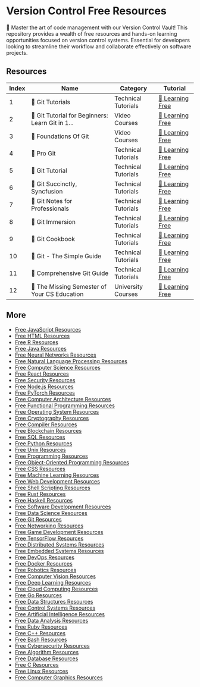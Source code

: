 # Version Control Free Resources

🔄 Master the art of code management with our Version Control Vault! This repository provides a wealth of free resources and hands-on learning opportunities focused on version control systems. Essential for developers looking to streamline their workflow and collaborate effectively on software projects.

## Resources

|   Index | Name                                            | Category            | Tutorial                                                                                     |
|---------|-------------------------------------------------|---------------------|----------------------------------------------------------------------------------------------|
|       1 | 📖 Git Tutorials                                 | Technical Tutorials | [🔗 Learning Free](https://getvm.io/tutorials/git-tutorials)                                  |
|       2 | 📖 Git Tutorial for Beginners: Learn Git in 1... | Video Courses       | [🔗 Learning Free](https://getvm.io/tutorials/git-tutorial-for-beginners-learn-git-in-1-hour) |
|       3 | 📖 Foundations Of Git                            | Video Courses       | [🔗 Learning Free](https://getvm.io/tutorials/foundations-of-git-certification-course)        |
|       4 | 📖 Pro Git                                       | Technical Tutorials | [🔗 Learning Free](https://getvm.io/tutorials/pro-git)                                        |
|       5 | 📖 Git Tutorial                                  | Technical Tutorials | [🔗 Learning Free](https://getvm.io/tutorials/git-tutorial)                                   |
|       6 | 📖 Git Succinctly, Syncfusion                    | Technical Tutorials | [🔗 Learning Free](https://getvm.io/tutorials/git-succinctly-syncfusion)                      |
|       7 | 📖 Git Notes for Professionals                   | Technical Tutorials | [🔗 Learning Free](https://getvm.io/tutorials/git-notes-for-professionals)                    |
|       8 | 📖 Git Immersion                                 | Technical Tutorials | [🔗 Learning Free](https://getvm.io/tutorials/git-immersion)                                  |
|       9 | 📖 Git Cookbook                                  | Technical Tutorials | [🔗 Learning Free](https://getvm.io/tutorials/git-cookbook)                                   |
|      10 | 📖 Git - The Simple Guide                        | Technical Tutorials | [🔗 Learning Free](https://getvm.io/tutorials/git-the-simple-guide)                           |
|      11 | 📖 Comprehensive Git Guide                       | Technical Tutorials | [🔗 Learning Free](https://getvm.io/tutorials/get-git)                                        |
|      12 | 📖 The Missing Semester of Your CS Education     | University Courses  | [🔗 Learning Free](https://getvm.io/tutorials/the-missing-semester-of-your-cs-education)      |

## More

- [Free JavaScript Resources](https://github.com/getvmio/free-javascript-resources)
- [Free HTML Resources](https://github.com/getvmio/free-html-resources)
- [Free R Resources](https://github.com/getvmio/free-r-resources)
- [Free Java Resources](https://github.com/getvmio/free-java-resources)
- [Free Neural Networks Resources](https://github.com/getvmio/free-neural-networks-resources)
- [Free Natural Language Processing Resources](https://github.com/getvmio/free-natural-language-processing-resources)
- [Free Computer Science Resources](https://github.com/getvmio/free-computer-science-resources)
- [Free React Resources](https://github.com/getvmio/free-react-resources)
- [Free Security Resources](https://github.com/getvmio/free-security-resources)
- [Free Node.js Resources](https://github.com/getvmio/free-node-js-resources)
- [Free PyTorch Resources](https://github.com/getvmio/free-pytorch-resources)
- [Free Computer Architecture Resources](https://github.com/getvmio/free-computer-architecture-resources)
- [Free Functional Programming Resources](https://github.com/getvmio/free-functional-programming-resources)
- [Free Operating System Resources](https://github.com/getvmio/free-operating-system-resources)
- [Free Cryptography Resources](https://github.com/getvmio/free-cryptography-resources)
- [Free Compiler Resources](https://github.com/getvmio/free-compiler-resources)
- [Free Blockchain Resources](https://github.com/getvmio/free-blockchain-resources)
- [Free SQL Resources](https://github.com/getvmio/free-sql-resources)
- [Free Python Resources](https://github.com/getvmio/free-python-resources)
- [Free Unix Resources](https://github.com/getvmio/free-unix-resources)
- [Free Programming Resources](https://github.com/getvmio/free-programming-resources)
- [Free Object-Oriented Programming Resources](https://github.com/getvmio/free-object-oriented-programming-resources)
- [Free CSS Resources](https://github.com/getvmio/free-css-resources)
- [Free Machine Learning Resources](https://github.com/getvmio/free-machine-learning-resources)
- [Free Web Development Resources](https://github.com/getvmio/free-web-development-resources)
- [Free Shell Scripting Resources](https://github.com/getvmio/free-shell-scripting-resources)
- [Free Rust Resources](https://github.com/getvmio/free-rust-resources)
- [Free Haskell Resources](https://github.com/getvmio/free-haskell-resources)
- [Free Software Development Resources](https://github.com/getvmio/free-software-development-resources)
- [Free Data Science Resources](https://github.com/getvmio/free-data-science-resources)
- [Free Git Resources](https://github.com/getvmio/free-git-resources)
- [Free Networking Resources](https://github.com/getvmio/free-networking-resources)
- [Free Game Development Resources](https://github.com/getvmio/free-game-development-resources)
- [Free TensorFlow Resources](https://github.com/getvmio/free-tensorflow-resources)
- [Free Distributed Systems Resources](https://github.com/getvmio/free-distributed-systems-resources)
- [Free Embedded Systems Resources](https://github.com/getvmio/free-embedded-systems-resources)
- [Free DevOps Resources](https://github.com/getvmio/free-devops-resources)
- [Free Docker Resources](https://github.com/getvmio/free-docker-resources)
- [Free Robotics Resources](https://github.com/getvmio/free-robotics-resources)
- [Free Computer Vision Resources](https://github.com/getvmio/free-computer-vision-resources)
- [Free Deep Learning Resources](https://github.com/getvmio/free-deep-learning-resources)
- [Free Cloud Computing Resources](https://github.com/getvmio/free-cloud-computing-resources)
- [Free Go Resources](https://github.com/getvmio/free-go-resources)
- [Free Data Structures Resources](https://github.com/getvmio/free-data-structures-resources)
- [Free Control Systems Resources](https://github.com/getvmio/free-control-systems-resources)
- [Free Artificial Intelligence Resources](https://github.com/getvmio/free-artificial-intelligence-resources)
- [Free Data Analysis Resources](https://github.com/getvmio/free-data-analysis-resources)
- [Free Ruby Resources](https://github.com/getvmio/free-ruby-resources)
- [Free C++ Resources](https://github.com/getvmio/free-cpp-resources)
- [Free Bash Resources](https://github.com/getvmio/free-bash-resources)
- [Free Cybersecurity Resources](https://github.com/getvmio/free-cybersecurity-resources)
- [Free Algorithm Resources](https://github.com/getvmio/free-algorithm-resources)
- [Free Database Resources](https://github.com/getvmio/free-database-resources)
- [Free C Resources](https://github.com/getvmio/free-c-resources)
- [Free Linux Resources](https://github.com/getvmio/free-linux-resources)
- [Free Computer Graphics Resources](https://github.com/getvmio/free-computer-graphics-resources)
